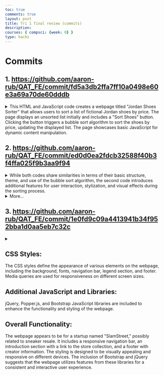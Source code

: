 ```yaml
---
toc: true
comments: true
layout: post
title: Tri 1 final review (commits)
description: 
courses: { compsci: {week: 0} }
type: hacks
---
```


# Commits
## 1. https://github.com/aaron-rub/QAT_FE/commit/fd5a3db2ffa7ff10a0498e60e3a69a70de60dddb
<details>
<summary>This HTML and JavaScript code creates a webpage titled "Jordan Shoes Sorter" that allows users to sort a list of fictional Jordan shoes by price. The page displays an unsorted list initially and includes a "Sort Shoes" button. Clicking the button triggers a bubble sort algorithm to sort the shoes by price, updating the displayed list. The page showcases basic JavaScript for dynamic content manipulation.</summary>
<br>

```
<!DOCTYPE html>
<html lang="en">
<head>
    <meta charset="UTF-8">
    <meta name="viewport" content="width=device-width, initial-scale=1.0">
    <title>Bubble Sort Visualization</title>
    <style>
        body {
            font-family: Arial, sans-serif;
            text-align: center;
        }

        h1 {
            color: #333;
        }

        .array-container {
            margin-top: 20px;
            display: flex;
            justify-content: center;
        }

        .array-item {
            padding: 5px;
            border: 1px solid #333;
            margin: 0 5px;
            display: inline-block;
        }
    </style>
</head>
<body>
    <h1>Bubble Sort Visualization</h1>

    <div class="array-container" id="arrayContainer">
        <!-- Sorted array will be displayed here dynamically -->
    </div>

    <script>
        function bubbleSort(arr) {
            let n = arr.length;
            for (let i = 0; i < n - 1; i++) {
                for (let j = 0; j < n - i - 1; j++) {
                    if (arr[j] > arr[j + 1]) {
                        // Swap arr[j] and arr[j+1]
                        let temp = arr[j];
                        arr[j] = arr[j + 1];
                        arr[j + 1] = temp;

                        // Visualize the sorting process (change the background color)
                        updateVisualization(arr);
                    }
                }
            }
        }

        function updateVisualization(arr) {
            const arrayContainer = document.getElementById('arrayContainer');
            arrayContainer.innerHTML = ''; // Clear previous content

            arr.forEach(value => {
                const arrayItem = document.createElement('div');
                arrayItem.className = 'array-item';
                arrayItem.textContent = value;
                arrayContainer.appendChild(arrayItem);
            });
        }

        // Initial array
        const initialArray = [64, 34, 25, 12, 22, 11, 90];

        // Display the initial array
        updateVisualization(initialArray);

        // Perform bubble sort and visualize the process
        bubbleSort(initialArray);
    </script>
</body>
</html>
```
</details>

## 2. https://github.com/aaron-rub/QAT_FE/commit/ed0d0ea2fdcb32588f40b3f4ffa025f9b3aa9f94

<details>
<summary> While both codes share similarities in terms of their basic structure, theme, and use of the bubble sort algorithm, the second code introduces additional features for user interaction, stylization, and visual effects during the sorting process.</summary>
<br>

```
<!DOCTYPE html>
<html lang="en">
<head>
    <meta charset="UTF-8">
    <meta name="viewport" content="width=device-width, initial-scale=1.0">
    <title>Jordan Shoes Sorter</title>
    <style>
        body {
            font-family: Arial, sans-serif;
            text-align: center;
            margin: 50px;
        }

        #shoesList {
            display: flex;
            flex-wrap: wrap;
            justify-content: center;
            gap: 10px;
        }

        .shoe {
            border: 1px solid #ccc;
            padding: 10px;
            margin: 5px;
            transition: transform 0.3s ease-in-out, box-shadow 0.3s ease-in-out;
        }

        .yellow-glow {
            animation: yellowGlow 0.5s infinite alternate;
        }

        .green-glow {
            animation: greenGlow 0.5s infinite alternate;
        }

        @keyframes yellowGlow {
            from {
                box-shadow: 0 0 5px yellow;
            }
            to {
                box-shadow: 0 0 10px yellow;
            }
        }

        @keyframes greenGlow {
            from {
                box-shadow: 0 0 5px green;
            }
            to {
                box-shadow: 0 0 10px green;
            }
        }

        #sortButton, #enterButton {
            margin-top: 20px;
            padding: 10px;
            font-size: 16px;
            cursor: pointer;
        }

        #modelInput, #priceInput {
            margin: 10px;
            padding: 5px;
            font-size: 14px;
        }
    </style>
</head>
<body>

<h1>Jordan Shoes Sorter</h1>

<p>Enter the details below and click "Enter" to add a new shoe:</p>

<input type="text" id="modelInput" placeholder="Enter Shoe Model">
<input type="number" id="priceInput" placeholder="Enter Shoe Price">

<button id="enterButton" onclick="addShoe()">Enter</button>
<button id="sortButton" onclick="sortShoes()">Sort Shoes</button>

<div id="shoesList">
    <!-- The list of shoes will be displayed here -->
</div>

<script>
    var shoes = [];

    function displayShoes() {
        var shoesListDiv = document.getElementById("shoesList");
        shoesListDiv.innerHTML = "";

        for (var i = 0; i < shoes.length; i++) {
            var shoeDiv = document.createElement("div");
            shoeDiv.className = "shoe";
            shoeDiv.innerHTML = "<p>" + shoes[i].name + " - $" + shoes[i].price + "</p>";
            shoesListDiv.appendChild(shoeDiv);
        }
    }

    async function bubbleSort() {
        var n = shoes.length;

        for (var i = 0; i < n - 1; i++) {
            for (var j = 0; j < n - i - 1; j++) {
                await swapAndDisplay(j, j + 1);

                if (shoes[j].price > shoes[j + 1].price) {
                    var temp = shoes[j];
                    shoes[j] = shoes[j + 1];
                    shoes[j + 1] = temp;
                }
            }
        }
    }

    async function swapAndDisplay(index1, index2) {
        var shoesListDiv = document.getElementById("shoesList");
        var shoesDivs = shoesListDiv.getElementsByClassName("shoe");

        await new Promise(resolve => setTimeout(resolve, 300));

        shoesDivs[index1].classList.add("yellow-glow");
        shoesDivs[index2].classList.add("yellow-glow");

        await new Promise(resolve => setTimeout(resolve, 300));

        shoesListDiv.insertBefore(shoesDivs[index2], shoesDivs[index1]);

        shoesDivs[index1].classList.remove("yellow-glow");
        shoesDivs[index2].classList.remove("yellow-glow");

        shoesDivs[index1].classList.add("green-glow");
        shoesDivs[index2].classList.add("green-glow");

        await new Promise(resolve => setTimeout(resolve, 300));

        shoesDivs[index1].classList.remove("green-glow");
        shoesDivs[index2].classList.remove("green-glow");
    }

    async function sortShoes() {
        await bubbleSort();
        displayShoes();
    }

    function addShoe() {
        var modelInput = document.getElementById("modelInput");
        var priceInput = document.getElementById("priceInput");

        var model = modelInput.value.trim();
        var price = parseFloat(priceInput.value);

        if (model !== "" && !isNaN(price)) {
            shoes.push({ name: model, price: price });
            displayShoes();
        }

        // Clear input fields
        modelInput.value = "";
        priceInput.value = "";
    }

    displayShoes();
</script>

</body>
</html>
```
</details>
<details>
<summary>More...</summary>
<table border="0">
 <tr>
    <td><b style="font-size:30px">Similarities</b></td>
    <td><b style="font-size:30px">Differences</b></td>
 </tr>
 <tr>
<td>

## Structure:

Both codes share a common HTML structure with a head and body section.

## Theme:

Both focus on a "Jordan Shoes Sorter" theme, allowing users to interact with a list of fictional Jordan shoes.

## JavaScript Functions:

Both use JavaScript functions to dynamically update and manipulate the list of shoes.

## Bubble Sort Algorithm:

Both implement the bubble sort algorithm to sort shoes based on prices.

## Display Function:

Both use a displayShoes() function to update the displayed list of shoes.</td>
<td>

## User Interaction:

The first code has a "Sort Shoes" button, while the second code adds functionality to input new shoes with user-provided details.

## Dynamic Display:

The first code uses paragraphs within a div, while the second code dynamically creates divs with a class for a more structured display.

## Animation and Stylization:

The second code adds CSS styling and animations for visual appeal during the sorting process.

## Asynchronous Functions:

The second code introduces asynchronous functions for delayed visual effects.

## Shoe Object Structure:

Both represent shoes as objects, but the second code allows interactive addition of new shoes with user input.

## Input Field Clearing:

The second code clears input fields after adding a new shoe.</td>
 </tr>
</table>
</details> 

## 3. https://github.com/aaron-rub/QAT_FE/commit/1e0fd9c09a4413941b34f952bba1d0aa5eb7c32c

<details>
<summary>

## CSS Styles:
The CSS styles define the appearance of various elements on the webpage, including the background, fonts, navigation bar, legend section, and footer. Media queries are used for responsiveness on different screen sizes.

## Additional JavaScript and Libraries:
jQuery, Popper.js, and Bootstrap JavaScript libraries are included to enhance the functionality and styling of the webpage.

## Overall Functionality:
The webpage appears to be for a startup named "SlamStreet," possibly related to sneaker resale. It includes a responsive navigation bar, an introduction section with a link to the store collection, and a footer with creator information. The styling is designed to be visually appealing and responsive on different devices. The inclusion of Bootstrap and jQuery suggests that the webpage utilizes features from these libraries for a consistent and interactive user experience.</summary>

```
<!DOCTYPE html>
<html lang="en" >

<head>
  <meta charset="UTF-8">

<style>
@import url("https://fonts.googleapis.com/css2?family=Lato&display=swap");
* {
  margin: 0;
  padding: 0;
  box-sizing: border-box;
}

/*Entire HTML body*/
body {
  width: 100%;
  background-color: transparent;
  font-family: Lato;
  font-size: 16px;
  color: #fff;
  font-weight: 400;
  overflow-x: hidden;
  /*main container wrapper*/
  /*footer section*/
}
body .mainContainer {
  height: 1000px !important;
  padding: 0 8%;
  background-image: linear-gradient(rgba(0, 0, 0, 0.3), rgba(0, 0, 0, 0.3)), url(https://www.kicksonfire.com/wp-content/uploads/2023/08/Screenshot-2023-08-31-at-12-05-16-PM.png);
  background-repeat: no-repeat;
  background-size: 100% 100%;
  overflow: hidden;
  /*Navigation menu section*/
  /*legend section*/
}
body .mainContainer .navbar {
  height: 70px;
  background-color: transparent;
  padding: 0;
}
body .mainContainer .navbar .navbar-brand {
  color: #fff;
  font-weight: 800;
  font-size: 24px;
  line-height: 29px;
  margin-left: 13%;
  transition: all;
  transition-duration: 1s;
}
body .mainContainer .navbar .navbar-brand:hover, body .mainContainer .navbar .navbar-brand:focus {
  transform: scale(1.2);
  -webkit-text-stroke: 1px #fff;
  -webkit-text-stroke-color: transparent;
}
body .mainContainer .navbar .navbar-collapse {
  justify-content: flex-end;
}
body .mainContainer .navbar .navbar-collapse .navbar-nav {
  width: 70% !important;
  position: relative;
}
body .mainContainer .navbar .navbar-collapse .navbar-nav .last {
  position: absolute;
  right: 0 !important;
}
body .mainContainer .navbar .navbar-collapse .navbar-nav .nav-item {
  margin: 0 10px;
}
body .mainContainer .navbar .navbar-collapse .navbar-nav .nav-item .nav-link {
  color: #fff;
  padding: 10px 0x;
  font-weight: 800;
  transition: all;
  transition-duration: 1s;
}
body .mainContainer .navbar .navbar-collapse .navbar-nav .nav-item .nav-link:hover, body .mainContainer .navbar .navbar-collapse .navbar-nav .nav-item .nav-link:active, body .mainContainer .navbar .navbar-collapse .navbar-nav .nav-item .nav-link:focus {
  border-bottom: 2px solid #fff;
  transform: translateY(-5px);
}
body .mainContainer .legend {
  margin-top: 130px;
  height: 770px;
  color: #fff;
  /*legend introduction text*/
}
body .mainContainer .legend .legend__text {
  width: 100%;
}
body .mainContainer .legend .legend__text .introText {
  text-align: center;
}
body .mainContainer .legend .legend__text .introText .introText__heading {
  font-size: 40px;
  line-height: 54px;
  margin-bottom: 30px;
  font-weight: 800;
}
body .mainContainer .legend .legend__text .introText .introText__heading span {
  opacity: 0.8;
  font-weight: 400;
}
body .mainContainer .legend .legend__text .introText .introText__link a {
  color: #fff;
  font-weight: 800;
  padding: 10px 0;
  border-bottom: 2px solid #fff;
  transition: all;
  transition-duration: 1s;
}
body .mainContainer .legend .legend__text .introText .introText__link a:hover, body .mainContainer .legend .legend__text .introText .introText__link a:focus {
  text-decoration: none;
  filter: blur(1px);
}
body .footer {
  text-align: center;
  height: 50px;
  width: 100%;
  bottom: 0 !important;
  background-color: #111;
  color: #fff;
  display: flex;
  align-items: flex-end;
  justify-content: center;
}
body .footer .footer__text a {
  color: red;
}
body .footer .footer__text a:hover, body .footer .footer__text a:focus {
  text-decoration: none;
}

/*Responsiveness for screens*/
@media screen and (max-width: 1600px) {
  body .mainContainer .navbar .navbar-brand {
    margin-left: 6%;
  }
}
@media screen and (max-width: 1350px) {
  body .mainContainer .navbar .navbar-brand {
    margin-left: 2%;
  }
}
@media screen and (max-width: 1200px) {
  body .mainContainer {
    padding: 0 3%;
  }
}
@media screen and (max-width: 1000px) {
  body .mainContainer {
    padding: 0 1%;
  }
  body .mainContainer .navbar .navbar-nav .last {
    position: relative !important;
  }
}
@media screen and (max-width: 767px) {
  body .mainContainer {
    padding: 0 2%;
    height: 800px !important;
  }
  body .mainContainer .navbar {
    margin-bottom: 200px;
  }
  body .mainContainer .navbar .navbar-brand {
    margin-left: 0 !important;
  }
  body .mainContainer .navbar .navbar-collapse .navbar-nav {
    width: 100% !important;
    background-color: #333;
  }
  body .mainContainer .navbar .navbar-collapse .navbar-nav .last {
    position: relative !important;
  }
  body .mainContainer .navbar .navbar-collapse .navbar-nav .nav-item .nav-link:hover, body .mainContainer .navbar .navbar-collapse .navbar-nav .nav-item .nav-link:active, body .mainContainer .navbar .navbar-collapse .navbar-nav .nav-item .nav-link:focus {
    border-bottom: 2px solid #fff;
    transform: translateY(-5px);
  }
  body .mainContainer .legend {
    height: 550px;
  }
  body .mainContainer .legend .legend__text {
    padding: 0;
    height: 400px !important;
  }
  body .mainContainer .legend .legend__text .introText {
    width: 100%;
    text-align: center;
  }
  body .mainContainer .legend .legend__text .introText .introText__heading {
    font-size: 32px;
  }
}
</style>

  <script>
  window.console = window.console || function(t) {};
</script>



</head>

<body translate="no">
  <html lang="en">

<head>
  <meta charset="UTF-8" />
  <meta http-equiv="X-UA-Compatible" content="IE=edge" />
  <meta name="viewport" content="width=device-width, initial-scale=1.0" />
  <meta name="description" content="Creators is a startup that helps content creators such as videographers, photographers, monetize their creative work." />

  <link rel="stylesheet" href="style.css" />
  <link rel="stylesheet" href="https://maxcdn.bootstrapcdn.com/bootstrap/4.5.2/css/bootstrap.min.css" />
  <link rel="stylesheet" href="https://use.fontawesome.com/releases/v5.8.2/css/all.css" integrity="sha384-oS3vJWv+0UjzBfQzYUhtDYW+Pj2yciDJxpsK1OYPAYjqT085Qq/1cq5FLXAZQ7Ay" crossorigin="anonymous" />

  <title>SlamStreet</title>
</head>

<body>
  <!-- main container wrapper -->
  <div class="container-fluid mainContainer">
    <!-- Navigation menu section -->
    <nav class="navbar navbar-expand-md navbar-dark">
      <a class="navbar-brand" href="jj">SlamStreet</a>
      <button class="navbar-toggler" type="button" data-toggle="collapse" data-target="#collapsibleNavbar">
        <span class="navbar-toggler-icon"></span>
      </button>
      <div class="collapse navbar-collapse" id="collapsibleNavbar">
        <ul class="navbar-nav">
          <li class="nav-item">
            <a class="nav-link" href="store">Store</a>
          </li>
          <li class="nav-item">
            <a class="nav-link" href="search">Search</a>
          </li>
          <li class="nav-item">
            <a class="nav-link" href="about">About</a>
          </li>
          <li class="nav-item">
            <a class="nav-link" href="help">Help</a>
          </li>
          <li class="nav-item last">
            <a class="nav-link" href="cart">Cart 0</a>
          </li>
        </ul>
      </div>
    </nav>
    <!-- legend section   -->
    <div class="row legend">
      <!-- legend introduction text -->
      <div class="col legend__text">
        <header class="introText">
          <h1 class="introText__heading">
             Elevate <span>Your Sneaker Game with </span>Exclusive <span>Jordan Resales!</span>
          </h1>
          <p class="introText__link">
            <a href="/store">Check out our collection
              <i class="fas fa-arrow-right    "></i></a>
          </p>
        </header>
      </div>
    </div>
    <!-- footer section  -->
  </div>
  <footer class="footer">
    <p class="footer__text">
      Created by
      <a href="" target="_blank" rel="noopener">Quinn B & Aaron R</a>
      &copy;2023
    </p>
  </footer>
</body>
<script src="https://ajax.googleapis.com/ajax/libs/jquery/3.5.1/jquery.min.js"></script>
<script src="https://cdnjs.cloudflare.com/ajax/libs/popper.js/1.16.0/umd/popper.min.js"></script>
<script src="https://maxcdn.bootstrapcdn.com/bootstrap/4.5.2/js/bootstrap.min.js"></script>

</html>



</body>

</html>
```
</details>